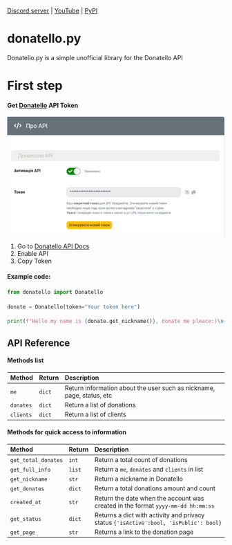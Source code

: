 

[Discord server](https://discord.gg/rX4A6YdXkt) | [YouTube](https://www.youtube.com/c/DuyFI) | [PyPI]()
# donatello.py
Donatello.py is a simple unofficial library for the Donatello API



# First step

#### Get [Donatello](https://donatello.to/panel/doc-api) API Token
![alt text](https://raw.githubusercontent.com/Beengoo/donatello.py/master/rm_imgs/1.png)
  1. Go to [Donatello API Docs](https://donatello.to/panel/doc-api)
  2. Enable API
  3. Copy Token

#### Example code:

```py
from donatello import Donatello

donate = Donatello(token="Your token here")

print(f"Hello my name is {donate.get_nickname()}, donate me pleace:)\n{donate.get_page}")
```

## API Reference

#### Methods list


| Method   | Return | Description                                                            |
| :--------| :------| :----------------------------------------------------------------------|
| `me`     | `dict` | Return information about the user such as nickname, page, status, etc  |
| `donates`| `dict` | Return a list of donations                                             |
| `clients`| `dict` | Return a list of clients                                               |

#### Methods for quick access to information

| Method             | Return  | Description                                                                          |
| :------------------| :-------| :------------------------------------------------------------------------------------|
| `get_total_donates`| `int`   | Return a total count of donations                                                    |
| `get_full_info`    | `list`  | Return a `me`, `donates` and `clients` in list                                       |
| `get_nickname`     | `str`   | Return a nickname in Donatello                                                       |
| `get_donates`      | `dict`  | Return a total donations amount and count                                            |
| `created_at`       | `str`   | Return the date when the account was created in the format `yyyy-mm-dd hh:mm:ss`     |
| `get_status`       | `dict`  | Returns a dict with activity and privacy status `{'isActive':bool, 'isPublic': bool}`|
| `get_page`         | `str`   | Returns a link to the donation page                                                  |


